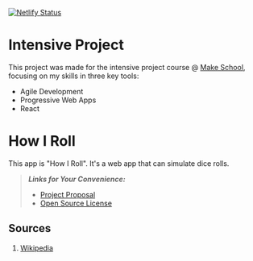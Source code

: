 [![Netlify Status](https://api.netlify.com/api/v1/badges/9932c864-6a6e-4bd2-8360-a585dc650356/deploy-status)](https://app.netlify.com/sites/how-i-roll/deploys)

# Intensive Project
This project was made for the intensive project course @ [Make School](https://make.sc/), focusing on my skills in three key tools:
- Agile Development
- Progressive Web Apps
- React

# How I Roll
This app is "How I Roll". It's a web app that can simulate dice rolls.
> ***Links for Your Convenience:***
> - [Project Proposal](https://github.com/noltron000/how-i-roll/blob/master/PROPOSAL.md)
> - [Open Source License](https://github.com/noltron000/how-i-roll/blob/master/LICENSE.md)

## Sources
1. [Wikipedia](https://en.wikipedia.org/wiki/Dice_notation)
